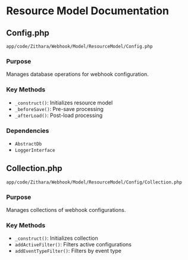 # Resource Model Documentation

## Config.php
`app/code/Zithara/Webhook/Model/ResourceModel/Config.php`

### Purpose
Manages database operations for webhook configuration.

### Key Methods
- `_construct()`: Initializes resource model
- `_beforeSave()`: Pre-save processing
- `_afterLoad()`: Post-load processing

### Dependencies
- `AbstractDb`
- `LoggerInterface`

## Collection.php
`app/code/Zithara/Webhook/Model/ResourceModel/Config/Collection.php`

### Purpose
Manages collections of webhook configurations.

### Key Methods
- `_construct()`: Initializes collection
- `addActiveFilter()`: Filters active configurations
- `addEventTypeFilter()`: Filters by event type